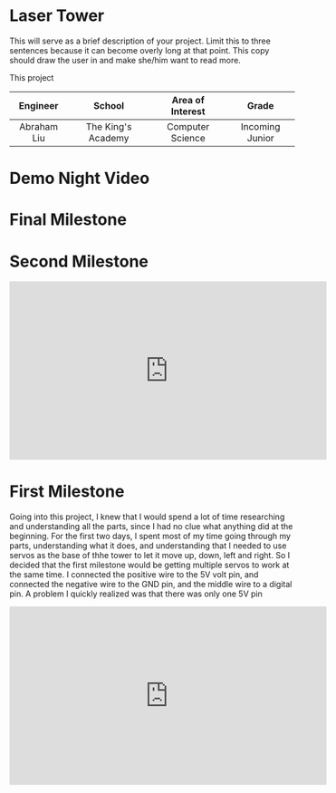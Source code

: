 ﻿# Laser Tower
This will serve as a brief description of your project. Limit this to three sentences because it can become overly long at that point. This copy should draw the user in and make she/him want to read more.

This project 

| **Engineer** | **School** | **Area of Interest** | **Grade** |
|:--:|:--:|:--:|:--:|
| Abraham Liu | The King's Academy | Computer Science | Incoming Junior

# Demo Night Video 
  
# Final Milestone


# Second Milestone


<iframe width="560" height="315" src="https://www.youtube.com/embed/1UYgv7ntJqM" title="YouTube video player" frameborder="0" allow="accelerometer; autoplay; clipboard-write; encrypted-media; gyroscope; picture-in-picture" allowfullscreen></iframe>

# First Milestone

Going into this project, I knew that I would spend a lot of time researching and understanding all the parts, since I had no clue what anything did at the beginning. For the first two days, I spent most of my time going through my parts, understanding what it does, and understanding that I needed to use servos as the base of thhe tower to let it move up, down, left and right. So I decided that the first milestone would be getting multiple servos to work at the same time. I connected the positive wire to the 5V volt pin, and connected the negative wire to the GND pin, and the middle wire to a digital pin. A problem I quickly realized was that there was only one 5V pin
<iframe width="560" height="315" src="https://www.youtube.com/embed/zABxxZsO7Bo" title="YouTube video player" frameborder="0" allow="accelerometer; autoplay; clipboard-write; encrypted-media; gyroscope; picture-in-picture" allowfullscreen></iframe>

